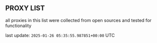 ## PROXY LIST

all proxies in this list were collected from open sources and tested for functionality

last update: `2025-01-26 05:35:55.987851+00:00` UTC